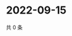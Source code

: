 # 2022-09-15

共 0 条

<!-- BEGIN WEIBO -->
<!-- 最后更新时间 Thu Sep 15 2022 02:21:46 GMT+0800 (China Standard Time) -->

<!-- END WEIBO -->
